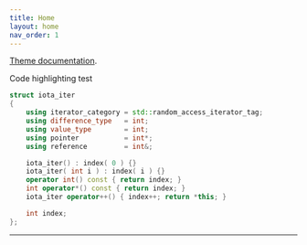 ```yaml
---
title: Home
layout: home
nav_order: 1
---
```


[Theme documentation][Just the Docs].

Code highlighting test
```cpp 
struct iota_iter
{
	using iterator_category = std::random_access_iterator_tag;
	using difference_type 	= int;
	using value_type 		= int;
	using pointer 			= int*;
	using reference 		= int&;

	iota_iter() : index( 0 ) {}
	iota_iter( int i ) : index( i ) {}
	operator int() const { return index; }
	int operator*() const { return index; }
	iota_iter operator++() { index++; return *this; }

	int index;
};
```

----

[Just the Docs]: https://just-the-docs.github.io/just-the-docs/